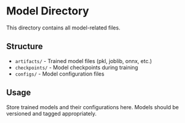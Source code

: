 # Model Directory

This directory contains all model-related files.

## Structure

- `artifacts/` - Trained model files (pkl, joblib, onnx, etc.)
- `checkpoints/` - Model checkpoints during training
- `configs/` - Model configuration files

## Usage

Store trained models and their configurations here. Models should be versioned and tagged appropriately.